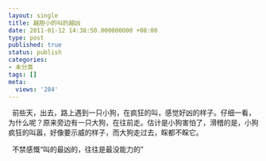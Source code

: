 ```yaml
---
layout: single
title: 越胆小的叫的越凶
date: 2011-01-12 14:38:50.000000000 +08:00
type: post
published: true
status: publish
categories:
- 未分类
tags: []
meta:
  views: '284'
---
```

<p>&#160; 前些天，出去，路上遇到一只小狗，在疯狂的叫，感觉好凶的样子。仔细一看，为什么呢？原来旁边有一只大狗，在往前走。估计是小狗害怕了，滑稽的是，小狗疯狂的叫嚣，好像要示威的样子，而大狗走过去，睬都不睬它。</p>
<p>&#160; 不禁感慨“叫的最凶的，往往是最没能力的”</p>
